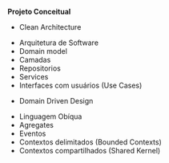 **Projeto Conceitual**

* Clean Architecture
- Arquitetura de Software
- Domain model
- Camadas
- Repositorios
- Services
- Interfaces com usuários (Use Cases)

* Domain Driven Design 
- Linguagem Obíqua
- Agregates
- Eventos
- Contextos delimitados (Bounded Contexts)
- Contextos compartilhados (Shared Kernel)